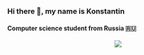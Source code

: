 ### Hi there 👋, my name is Konstantin
#### Computer science student from Russia 🇷🇺
<div id="header" align="center">
  <img src="https://media.giphy.com/media/6yU5mAiUaJZFj8lpPn/giphy.gif" />
</div>
